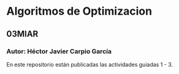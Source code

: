 # Algoritmos de Optimizacion
## 03MIAR

### Autor: Héctor Javier Carpio García

En este repositorio están publicadas las actividades guiadas 1 - 3.
